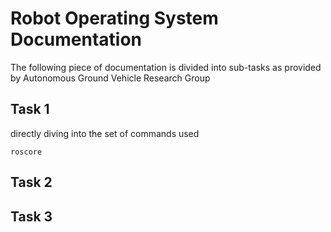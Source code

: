 # Robot Operating System Documentation
The following piece of documentation is divided into sub-tasks as provided by Autonomous Ground Vehicle Research Group
## Task 1
directly diving into the set of commands used 
```
roscore

```
## Task 2
## Task 3
